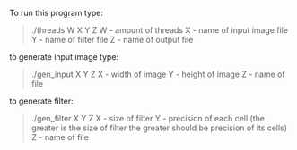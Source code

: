 To run this program type:
>./threads W X Y Z
>W - amount of threads
>X - name of input image file
>Y - name of filter file
>Z - name of output file

to generate input image type:
>./gen_input X Y Z
>X - width of image
>Y - height of image
>Z - name of file

to generate filter:
>./gen_filter X Y Z
>X - size of filter
>Y - precision of each cell (the greater is the size of filter the greater should be precision of its cells)
>Z - name of file
